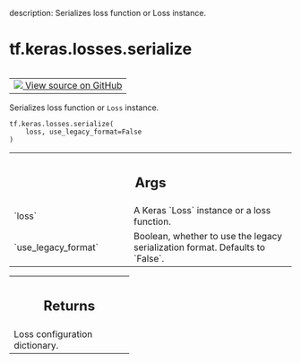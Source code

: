 description: Serializes loss function or Loss instance.

<div itemscope itemtype="http://developers.google.com/ReferenceObject">
<meta itemprop="name" content="tf.keras.losses.serialize" />
<meta itemprop="path" content="Stable" />
</div>

# tf.keras.losses.serialize

<!-- Insert buttons and diff -->

<table class="tfo-notebook-buttons tfo-api nocontent" align="left">
<td>
  <a target="_blank" href="https://github.com/keras-team/keras/tree/v2.15.0/keras/losses.py#L2871-L2893">
    <img src="https://www.tensorflow.org/images/GitHub-Mark-32px.png" />
    View source on GitHub
  </a>
</td>
</table>



Serializes loss function or `Loss` instance.


<pre class="devsite-click-to-copy prettyprint lang-py tfo-signature-link">
<code>tf.keras.losses.serialize(
    loss, use_legacy_format=False
)
</code></pre>



<!-- Placeholder for "Used in" -->


<!-- Tabular view -->
 <table class="responsive fixed orange">
<colgroup><col width="214px"><col></colgroup>
<tr><th colspan="2"><h2 class="add-link">Args</h2></th></tr>

<tr>
<td>
`loss`<a id="loss"></a>
</td>
<td>
A Keras `Loss` instance or a loss function.
</td>
</tr><tr>
<td>
`use_legacy_format`<a id="use_legacy_format"></a>
</td>
<td>
Boolean, whether to use the legacy serialization
format. Defaults to `False`.
</td>
</tr>
</table>



<!-- Tabular view -->
 <table class="responsive fixed orange">
<colgroup><col width="214px"><col></colgroup>
<tr><th colspan="2"><h2 class="add-link">Returns</h2></th></tr>
<tr class="alt">
<td colspan="2">
Loss configuration dictionary.
</td>
</tr>

</table>

